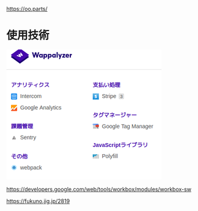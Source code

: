 
https://oo.parts/

# 使用技術



![aaa](../../images/2020-09-17-22-31-35.png)





https://developers.google.com/web/tools/workbox/modules/workbox-sw

https://fukuno.jig.jp/2819




